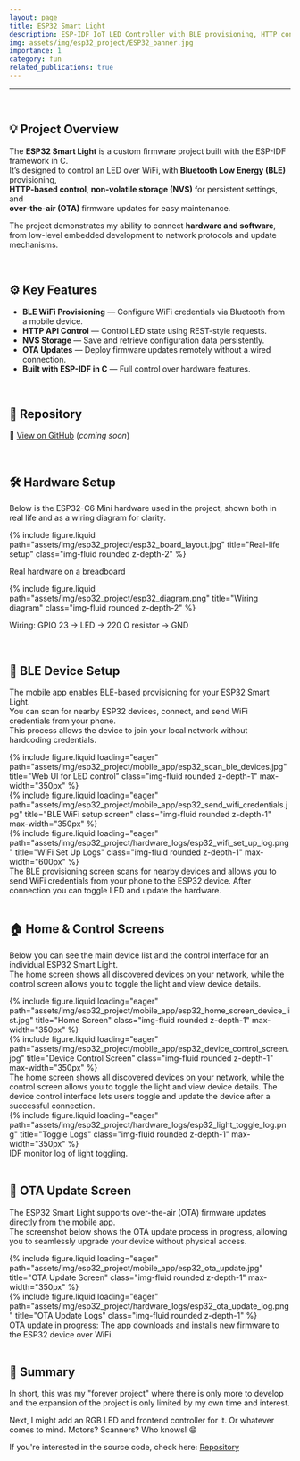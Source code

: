 ```yaml
---
layout: page
title: ESP32 Smart Light
description: ESP-IDF IoT LED Controller with BLE provisioning, HTTP control, NVS storage, and OTA updates
img: assets/img/esp32_project/ESP32_banner.jpg
importance: 1
category: fun
related_publications: true
---
```


---

<br/>

## 💡 Project Overview

The **ESP32 Smart Light** is a custom firmware project built with the ESP-IDF framework in C.  
It’s designed to control an LED over WiFi, with **Bluetooth Low Energy (BLE)** provisioning,  
**HTTP-based control**, **non-volatile storage (NVS)** for persistent settings, and  
**over-the-air (OTA)** firmware updates for easy maintenance.

The project demonstrates my ability to connect **hardware and software**,  
from low-level embedded development to network protocols and update mechanisms.

<br/>

## ⚙️ Key Features

- **BLE WiFi Provisioning** — Configure WiFi credentials via Bluetooth from a mobile device.
- **HTTP API Control** — Control LED state using REST-style requests.
- **NVS Storage** — Save and retrieve configuration data persistently.
- **OTA Updates** — Deploy firmware updates remotely without a wired connection.
- **Built with ESP-IDF in C** — Full control over hardware features.

<br/>

## 📂 Repository

🔗 [View on GitHub]() (_coming soon_)

<br/>

## 🛠️ Hardware Setup

Below is the ESP32-C6 Mini hardware used in the project, shown both in real life and as a wiring diagram for clarity.

<div class="row justify-content-left text-center">
    <div class="col-md-5 mb-3">
        {% include figure.liquid path="assets/img/esp32_project/esp32_board_layout.jpg" 
           title="Real-life setup" class="img-fluid rounded z-depth-2" %}
        <p class="small text-muted mt-2">Real hardware on a breadboard</p>
    </div>
    <div class="col-md-5 mb-3">
        {% include figure.liquid path="assets/img/esp32_project/esp32_diagram.png" 
           title="Wiring diagram" class="img-fluid rounded z-depth-2" %}
        <p class="small text-muted mt-2">Wiring: GPIO 23 → LED → 220 Ω resistor → GND</p>
    </div>
</div>

<br/>

## 📶 BLE Device Setup

The mobile app enables BLE-based provisioning for your ESP32 Smart Light.  
You can scan for nearby ESP32 devices, connect, and send WiFi credentials from your phone.  
This process allows the device to join your local network without hardcoding credentials.

<div class="row">
    <div class="col-sm mt-md-0">
        {% include figure.liquid loading="eager" path="assets/img/esp32_project/mobile_app/esp32_scan_ble_devices.jpg" title="Web UI for LED control" class="img-fluid rounded z-depth-1" max-width="350px" %}
    </div>
    <div class="col-sm mt-md-0">
        {% include figure.liquid loading="eager" path="assets/img/esp32_project/mobile_app/esp32_send_wifi_credentials.jpg" title="BLE WiFi setup screen" class="img-fluid rounded z-depth-1" max-width="350px" %}
    </div>
    <div class="col-sm mt-md-0">
        {% include figure.liquid loading="eager" path="assets/img/esp32_project/hardware_logs/esp32_wifi_set_up_log.png" title="WiFi Set Up Logs" class="img-fluid rounded z-depth-1" max-width="600px" %}
    </div>
</div>
<div class="caption">
    The BLE provisioning screen scans for nearby devices and allows you to send WiFi credentials from your phone to the ESP32 device. After connection you can toggle LED and update the hardware.
</div>

<br/>

## 🏠 Home & Control Screens

Below you can see the main device list and the control interface for an individual ESP32 Smart Light.  
The home screen shows all discovered devices on your network, while the control screen allows you to toggle the light and view device details.

<div class="row">
    <div class="col-sm mt-md-0">
        {% include figure.liquid loading="eager" path="assets/img/esp32_project/mobile_app/esp32_home_screen_device_list.jpg" title="Home Screen" class="img-fluid rounded z-depth-1" max-width="350px" %}
    </div>
    <div class="col-sm mt-md-0">
        {% include figure.liquid loading="eager" path="assets/img/esp32_project/mobile_app/esp32_device_control_screen.jpg" title="Device Control Screen" class="img-fluid rounded z-depth-1" max-width="350px" %}
    </div>
</div>
<div class="caption">
    The home screen shows all discovered devices on your network, while the control screen allows you to toggle the light and view device details. The device control interface lets users toggle and update the device after a successful connection.
</div>

<div class="text-center">
    <div class="col-sm mt-md-0">
        {% include figure.liquid loading="eager" path="assets/img/esp32_project/hardware_logs/esp32_light_toggle_log.png" title="Toggle Logs" class="img-fluid rounded z-depth-1" max-width="350px" %}
    </div>
</div>
<div class="caption">
    IDF monitor log of light toggling.
</div>

<br/>

## 🔄 OTA Update Screen

The ESP32 Smart Light supports over-the-air (OTA) firmware updates directly from the mobile app.  
The screenshot below shows the OTA update process in progress, allowing you to seamlessly upgrade your device without physical access.

<div class="row">
    <div class="col-sm mt-md-0">
        {% include figure.liquid loading="eager" path="assets/img/esp32_project/mobile_app/esp32_ota_update.jpg" title="OTA Update Screen" class="img-fluid rounded z-depth-1" max-width="350px" %}
    </div>
    <div class="col-sm mt-md-0">
        {% include figure.liquid loading="eager" path="assets/img/esp32_project/hardware_logs/esp32_ota_update_log.png" title="OTA Update Logs" class="img-fluid rounded z-depth-1" %}
    </div>
</div>
<div class="caption">
    OTA update in progress: The app downloads and installs new firmware to the ESP32 device over WiFi.
</div>

<br/>

## 📃 Summary

In short, this was my "forever project" where there is only more to develop and the expansion of the project is only limited by my own time and interest.

Next, I might add an RGB LED and frontend controller for it. Or whatever comes to mind. Motors? Scanners? Who knows! 😄

If you're interested in the source code, check here: [Repository](#-repository)

<br/>
